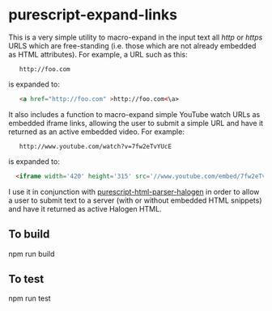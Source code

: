 purescript-expand-links
=======================

This is a very simple utility to macro-expand in the input text all _http_ or _https_ URLS which are free-standing (i.e. those which are not already embedded as HTML attributes).  For example, a URL such as this:

```
   http://foo.com
```

is expanded to:

```html
   <a href="http://foo.com" >http://foo.com<\a>
```

It also includes a function to macro-expand simple YouTube watch URLs as embedded iframe links, allowing the user to submit a simple URL and have it returned as an active embedded video.  For example:


```
   http://www.youtube.com/watch?v=7fw2eTvYUcE
```

is expanded to:

```html
  <iframe width='420' height='315' src='//www.youtube.com/embed/7fw2eTvYUcE' frameborder='0' allowfullscreen='true'></iframe>
```


I use it in conjunction with [purescript-html-parser-halogen](https://github.com/rnons/purescript-html-parser-halogen) in order to allow a user to submit text to a server (with or without embedded HTML snippets) and have it returned as active Halogen HTML.


To build
--------

   npm run build

To test
--------

   npm run test